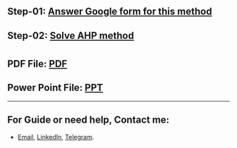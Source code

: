 
## Step-01: [Answer Google form for this method](https://docs.google.com/forms/d/e/1FAIpQLSfRyoBVLVxsuFMCen1sguVP8LfTY-AyOww6p9ytRx3LcyENkg/viewform?usp=pp_url)
## Step-02: [Solve AHP method](https://github.com/MKarimi21/University-of-Bojnurd/tree/master/MCDM/M-Karimi/Book-Question)
#
## PDF File: [PDF](https://github.com/MKarimi21/University-of-Bojnurd/blob/master/MCDM/M-Karimi/Book-Question/Book-Question.pdf)
## Power Point File: [PPT](https://1drv.ms/p/s!AguT2uoy_QiRiCv22y2L3RkoRg3A)





---
## For Guide or need help, Contact me:
- [Email](mailto:mkarimi21@hotmail.com), [LinkedIn](https://www.linkedin.com/in/mkarimi21/), [Telegram](https://telegram.me/mkarimi21). 
